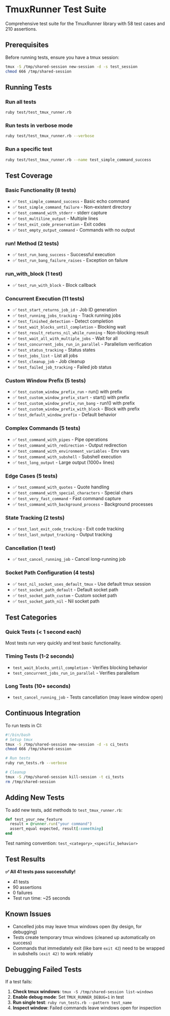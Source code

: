 # TmuxRunner Test Suite

Comprehensive test suite for the TmuxRunner library with 58 test cases and 210 assertions.

## Prerequisites

Before running tests, ensure you have a tmux session:

```bash
tmux -S /tmp/shared-session new-session -d -s test_session
chmod 666 /tmp/shared-session
```

## Running Tests

### Run all tests

```bash
ruby test/test_tmux_runner.rb
```

### Run tests in verbose mode

```bash
ruby test/test_tmux_runner.rb --verbose
```

### Run a specific test

```bash
ruby test/test_tmux_runner.rb --name test_simple_command_success
```

## Test Coverage

### Basic Functionality (8 tests)
- ✅ `test_simple_command_success` - Basic echo command
- ✅ `test_simple_command_failure` - Non-existent directory
- ✅ `test_command_with_stderr` - stderr capture
- ✅ `test_multiline_output` - Multiple lines
- ✅ `test_exit_code_preservation` - Exit codes
- ✅ `test_empty_output_command` - Commands with no output

### run! Method (2 tests)
- ✅ `test_run_bang_success` - Successful execution
- ✅ `test_run_bang_failure_raises` - Exception on failure

### run_with_block (1 test)
- ✅ `test_run_with_block` - Block callback

### Concurrent Execution (11 tests)
- ✅ `test_start_returns_job_id` - Job ID generation
- ✅ `test_running_jobs_tracking` - Track running jobs
- ✅ `test_finished_detection` - Detect completion
- ✅ `test_wait_blocks_until_completion` - Blocking wait
- ✅ `test_result_returns_nil_while_running` - Non-blocking result
- ✅ `test_wait_all_with_multiple_jobs` - Wait for all
- ✅ `test_concurrent_jobs_run_in_parallel` - Parallelism verification
- ✅ `test_status_tracking` - Status states
- ✅ `test_jobs_list` - List all jobs
- ✅ `test_cleanup_job` - Job cleanup
- ✅ `test_failed_job_tracking` - Failed job status

### Custom Window Prefix (5 tests)
- ✅ `test_custom_window_prefix_run` - run() with prefix
- ✅ `test_custom_window_prefix_start` - start() with prefix
- ✅ `test_custom_window_prefix_run_bang` - run!() with prefix
- ✅ `test_custom_window_prefix_with_block` - Block with prefix
- ✅ `test_default_window_prefix` - Default behavior

### Complex Commands (5 tests)
- ✅ `test_command_with_pipes` - Pipe operations
- ✅ `test_command_with_redirection` - Output redirection
- ✅ `test_command_with_environment_variables` - Env vars
- ✅ `test_command_with_subshell` - Subshell execution
- ✅ `test_long_output` - Large output (1000+ lines)

### Edge Cases (5 tests)
- ✅ `test_command_with_quotes` - Quote handling
- ✅ `test_command_with_special_characters` - Special chars
- ✅ `test_very_fast_command` - Fast command capture
- ✅ `test_command_with_background_process` - Background processes

### State Tracking (2 tests)
- ✅ `test_last_exit_code_tracking` - Exit code tracking
- ✅ `test_last_output_tracking` - Output tracking

### Cancellation (1 test)
- ✅ `test_cancel_running_job` - Cancel long-running job

### Socket Path Configuration (4 tests)
- ✅ `test_nil_socket_uses_default_tmux` - Use default tmux session
- ✅ `test_socket_path_default` - Default socket path
- ✅ `test_socket_path_custom` - Custom socket path
- ✅ `test_socket_path_nil` - Nil socket path

## Test Categories

### Quick Tests (< 1 second each)
Most tests run very quickly and test basic functionality.

### Timing Tests (1-2 seconds)
- `test_wait_blocks_until_completion` - Verifies blocking behavior
- `test_concurrent_jobs_run_in_parallel` - Verifies parallelism

### Long Tests (10+ seconds)
- `test_cancel_running_job` - Tests cancellation (may leave window open)

## Continuous Integration

To run tests in CI:

```bash
#!/bin/bash
# Setup tmux
tmux -S /tmp/shared-session new-session -d -s ci_tests
chmod 666 /tmp/shared-session

# Run tests
ruby run_tests.rb --verbose

# Cleanup
tmux -S /tmp/shared-session kill-session -t ci_tests
rm /tmp/shared-session
```

## Adding New Tests

To add new tests, add methods to `test_tmux_runner.rb`:

```ruby
def test_your_new_feature
  result = @runner.run("your command")
  assert_equal expected, result[:something]
end
```

Test naming convention: `test_<category>_<specific_behavior>`

## Test Results

**✅ All 41 tests pass successfully!**

- 41 tests
- 90 assertions
- 0 failures
- Test run time: ~25 seconds

## Known Issues

- Cancelled jobs may leave tmux windows open (by design, for debugging)
- Tests create temporary tmux windows (cleaned up automatically on success)
- Commands that immediately exit (like bare `exit 42`) need to be wrapped in subshells `(exit 42)` to work reliably

## Debugging Failed Tests

If a test fails:

1. **Check tmux windows**: `tmux -S /tmp/shared-session list-windows`
2. **Enable debug mode**: Set `TMUX_RUNNER_DEBUG=1` in test
3. **Run single test**: `ruby run_tests.rb --pattern test_name`
4. **Inspect window**: Failed commands leave windows open for inspection
